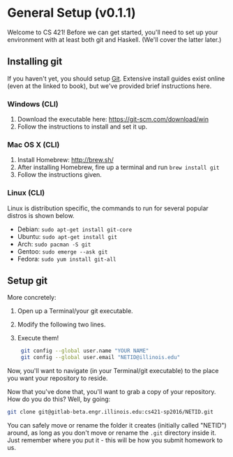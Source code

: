 General Setup (v0.1.1)
======================


Welcome to CS 421! Before we can get started, you'll need to set up your
environment with at least both git and Haskell. (We'll cover the latter later.)

Installing git
--------------

If you haven't yet, you should setup [Git](https://git-scm.com/book/en).
Extensive install guides exist online (even at the linked to book), but we've
provided brief instructions here.

### Windows (CLI)

1.  Download the executable here: https://git-scm.com/download/win
1.  Follow the instructions to install and set it up.

### Mac OS X (CLI)

1.  Install Homebrew: http://brew.sh/
1.  After installing Homebrew, fire up a terminal and run `brew install git`
1.  Follow the instructions given.

### Linux (CLI)

Linux is distribution specific, the commands to run for several popular distros
is shown below.

-   Debian: `sudo apt-get install git-core`
-   Ubuntu: `sudo apt-get install git`
-   Arch: `sudo pacman -S git`
-   Gentoo: `sudo emerge --ask git`
-   Fedora: `sudo yum install git-all`

Setup git
---------

More concretely:

1.  Open up a Terminal/your git executable.
1.  Modify the following two lines.
1.  Execute them!

    ```sh
     git config --global user.name "YOUR NAME"
     git config --global user.email "NETID@illinois.edu"
     ```

Now, you'll want to navigate (in your Terminal/git executable) to the place you
want your repository to reside.

Now that you've done that, you'll want to grab a copy of your repository. How do
you do this? Well, by going:

```sh
git clone git@gitlab-beta.engr.illinois.edu:cs421-sp2016/NETID.git
```

You can safely move or rename the folder it creates (initially called "NETID")
around, as long as you don't move or rename the `.git` directory inside it. Just
remember where you put it - this will be how you submit homework to us.
